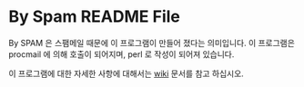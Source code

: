 By Spam README File
====

By SPAM 은 스팸메일 때문에 이 프로그램이 만들어 졌다는 의미입니다. 이 프로그램은
procmail 에 의해 호출이 되어지며, perl 로 작성이 되어져 있습니다.

이 프로그램에 대한 자세한 사항에 대해서는 [wiki](https://github.com/Joungkyun/byspam/) 문서를 참고 하십시오.
